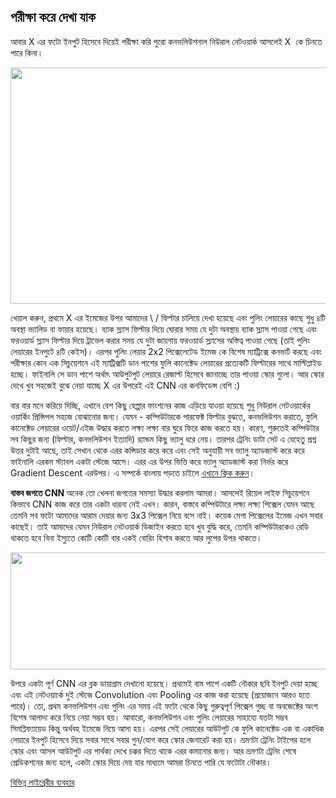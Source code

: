 ## পরীক্ষা করে দেখা যাক  
আবার<span class="s1"> X </span>এর ফটো ইনপুট হিসেবে দিয়েই পরীক্ষা করি পুরো কনভলিউশনাল নিউরাল নেটওয়ার্ক আসলেই<span class="s1"> X  </span>কে চিনতে পারে কিনা।</p>
<p class="p1"><img class="aligncenter size-large wp-image-1756" src="https://nuhil.files.wordpress.com/2017/05/screen-shot-2017-05-20-at-9-15-54-pm.png?w=687" alt="" width="687" height="378" /></p>
<p class="p1">খেয়াল করুন<span class="s1">, </span>প্রথমে<span class="s1"> X </span>এর ইমেজের উপর আমাদের<span class="s1"> \ / </span>ফিল্টার চালিয়ে দেখা হয়েছে এবং পুলিং লেয়ারের কাছে শুধু ৪টি অবস্থা ভ্যালিড বা ফায়ার হয়েছে। ব্যাক স্ল্যাস ফিল্টার দিয়ে ঘোরার সময় যে দুটা অবস্থায় ব্যাক স্ল্যাস পাওয়া গেছে এবং ফরওয়ার্ড স্ল্যাস ফিল্টার দিয়ে ট্রাভেল করার সময় যে দুটা জায়গায় ফরওয়ার্ড স্ল্যাসের অস্তিত্ব পাওয়া গেছে<span class="s1"> (</span>তাই পুলিং লেয়ারের ইনপুটে ৪টি কেইস<span class="s1">)</span>। এরপর পুলিং লেয়ার<span class="s1"> 2x2 </span>পিক্সেলেটেড ইমেজ কে বিশেষ ম্যাট্রিক্সে কনভার্ট করছে এবং পরীক্ষার কোন এক সিচুয়েশনে এই ম্যাট্রিক্সটি ডান পাশের ফুলি কানেক্টেড লেয়ারের প্রত্যেকটি ফিল্টারের সাথে মাল্টিপ্লাইড হচ্ছে। ফাইনালি সে ডান পাশে অর্থাৎ আউপুটপুট লেয়ারে রেজাল্ট হিসেবে জানাচ্ছে তার পাওয়া স্কোর গুলো। আর স্কোর দেখে খুব সহজেই বুঝে নেয়া যাচ্ছে<span class="s1"> X </span>এর উপরেই এই<span class="s1"> CNN </span>এর কনফিডেন্স বেশি<span class="s1"> :)</span></p>
<p class="p1">বার বার মনে করিয়ে দিচ্ছি<span class="s1">, </span>এখানে বেশ কিছু হেল্পার ফাংশনের কাজ এড়িয়ে যাওয়া হয়েছে শুধু নিউরাল নেটওয়ার্কের ওয়ার্কিং প্রিন্সিপল সহজে বোঝানোর জন্য। যেমন<span class="s1"> - </span>কম্পিউটারকে পারফেক্ট ফিল্টার বুঝতে<span class="s1">, </span>কনভলিউশন করাতে<span class="s1">, </span>ফুলি কানেক্টেড লেয়ারের ওয়েট<span class="s1">/</span>এইজ উদ্ধার করতে লক্ষ্য লক্ষ্য বার ঘুরে ফিরে কাজ করতে হয়। কারণ<span class="s1">, </span>শুরুতেই কম্পিউটার সব কিছুর জন্য<span class="s1"> (</span>ফিল্টার<span class="s1">, </span>কনভলিউশন ইত্যাদি<span class="s1">) </span>র‍্যান্ডম কিছু ভ্যালু ধরে নেয়। তারপর ট্রেনিং ডাটা সেট এ যেহেতু প্রশ্ন উত্তর দুটাই আছে<span class="s1">, </span>তাই সেখান থেকে এরর কন্সিডার করে করে এবং সেই অনুযায়ী সব ভ্যালু অ্যাডজাস্ট করে করে ফাইনালি এরকম স্ট্যাবল একটা স্টেজে আসে। এরর এর উপর ভিত্তি করে ভ্যালু অ্যাডজাস্ট করা নির্ভর করে<span class="s1"> Gradient Descent </span>এরউপর। এ সম্পর্কে বাংলায় পড়তে চাইলে <a href="https://ml.howtocode.com.bd/linear_regression/linear_regression_2.html">এখানে ক্লিক করুন</a>।</p>
<p class="p1"><strong>বাস্তব জগতে<span class="s1"> CNN  
</span></strong>অনেক তো খেলনা জগতের সমস্যা উদ্ধার করলাম আমরা। আসলেই রিয়েল লাইফ সিচুয়েশনে কিভাবে<span class="s1"> CNN </span>কাজ করে তার একটা ধারনা নেই এখন। কারন<span class="s1">, </span>বাস্তবে কম্পিউটারে লক্ষ্য লক্ষ্য পিক্সেল যেমন আছে তেমনি সব ফটো আমাদের আরাম দেয়ার জন্য<span class="s1"> 3x3 </span>পিক্সেল নিয়ে বসে নাই। কয়েক মেগা পিক্সেলের ইমেজ এখন সবার কাছেই। তাই আমাদের যেমন নিউরাল নেটওয়ার্ক ডিজাইন করতে হবে খুব বুদ্ধি করে<span class="s1">, </span>তেমনি কম্পিউটারকেও রেডি থাকতে হবে বিনা ইস্যুতে কোটি<span class="s1"><span class="Apple-converted-space"> </span></span>কোটি বার একই বোরিং হিশাব করতে আর লুপের উপর থাকতে।</p>
<p class="p1"><img class="aligncenter size-large wp-image-1757" src="https://nuhil.files.wordpress.com/2017/05/screen-shot-2015-11-07-at-7-26-20-am.png?w=687" alt="" width="687" height="187" /></p>
<p class="p1">উপরে একটা পূর্ণ<span class="s1"> CNN </span>এর ব্লক ডায়াগ্রাম দেখানো হয়েছে। প্রথমেই বাম পাশে একটি নৌকার ছবি ইনপুট দেয়া হচ্ছে এবং এই নেটওয়ার্কে দুই স্টেজে<span class="s1"> Convolution </span>এবং<span class="s1"> Pooling </span>এর কাজ করা হয়েছে<span class="s1"> (</span>প্রয়োজনে আরও হতে পারে<span class="s1">)</span>। তো<span class="s1">, </span>প্রথম কনভলিউশন এবং পুলিং এর সময় এই ফটো থেকে কিছু গুরুত্বপূর্ণ পিক্সেল গুচ্ছ বা অবজেক্টের অংশ বিশেষ আলাদা করে নিয়ে নেয়া সম্ভব হয়। আবারো<span class="s1">, </span>কনভলিউশন এবং পুলিং লেয়ারের সাহায্যে যতটা সম্ভব সিমপ্লিফ্যায়েড কিন্তু অর্থবহ ইমেজে নিয়ে আসা হয়। এরপর সেই লেয়ারের আউটপুট কে ফুলি কানেক্টেড এক বা একাধিক লেয়ারে ইনপুট হিসেবে দিয়ে সবার সাথে সবার গুন<span class="s1">/</span>যোগ করে স্কোর জেনারেট করা হয়। ভ্রমণটা ট্রেনিং টাইপের হলে স্কোর এবং আসল আউটপুট এর পার্থক্য দেখে চক্কর দিতে থাকে এরর কমানোর জন্য। আর ভ্রমণটা ট্রেনিং শেষে প্রেডিকশনের জন্য হলে<span class="s1">, </span>একটা স্কোর দিয়ে দেয় যার মাধ্যমে আমরা চিনতে পারি যে ফটোটা নৌকার।</p>


[বিভিন্ন লাইব্রেরীর ব্যবহার](dl-libraries.md)